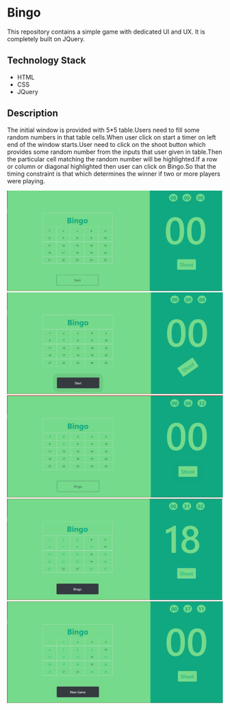 # Bingo
This repository contains a simple game with dedicated UI and UX. It is completely built on JQuery.

## Technology Stack

* HTML
* CSS
* JQuery

## Description
   The initial window is provided with 5*5 table.Users need to fill some random numbers in that table cells.When user click on start a timer on left end of the window starts.User need to click on the shoot button which provides some random number from the inputs that user given in table.Then the particular cell matching the random number will be highlighted.If a row or column or diagonal highlighted then user can click on Bingo.So that the timing constraint is that which determines the winner if two or more players were playing.

![Initial Window](bingo1.png)
![Start Window](bingo2.png)
![Shoot Window](bingo3.png)
![Bingo Window](bingo4.png)
![New Window](bingo5.png)